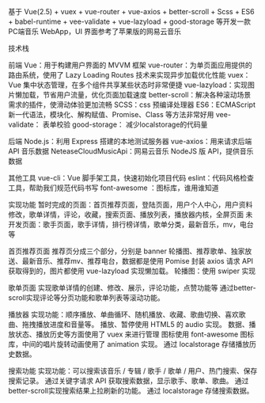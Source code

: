 基于 Vue(2.5) + vuex + vue-router + vue-axios + better-scroll + Scss + ES6 + babel-runtime + vee-validate + vue-lazyload + good-storage 等开发一款PC端音乐 WebApp，UI 界面参考了苹果版的网易云音乐

技术栈

前端
Vue：用于构建用户界面的 MVVM 框架
vue-router：为单页面应用提供的路由系统，使用了 Lazy Loading Routes 技术来实现异步加载优化性能
vuex：Vue 集中状态管理，在多个组件共享某些状态时非常便捷
vue-lazyload：实现图片懒加载，节省用户流量，优化页面加载速度
better-scroll：解决各种滚动场景需求的插件，使滑动体验更加流畅
SCSS：css 预编译处理器
ES6：ECMAScript 新一代语法，模块化、解构赋值、Promise、Class 等方法非常好用
vee-validate： 表单校验
good-storage： 减少localstorage的代码量

后端
Node.js：利用 Express 搭建的本地测试服务器
vue-axios：用来请求后端 API 音乐数据
NeteaseCloudMusicApi：网易云音乐 NodeJS 版 API，提供音乐数据

其他工具
vue-cli：Vue 脚手架工具，快速初始化项目代码
eslint：代码风格检查工具，帮助我们规范代码书写
font-awesome ：图标库，谁用谁知道

实现功能
暂时完成的页面：首页推荐页面，登陆页面，用户个人中心，用户资料修改，歌单详情，评论，收藏，搜索页面、播放列表，播放器内核，全屏页面
未开发页面：歌手页面，歌手详情，排行榜详情，歌单分类，最新音乐，mv，电台等

首页推荐页面
推荐页分成三个部分，分别是 banner 轮播图、推荐歌单、独家放送、最新音乐、推荐mv、推荐电台，数据都是使用 Pomise 封装 axios 请求 API 获取得到的，图片都使用 vue-lazyload 实现懒加载。
轮播图：使用 swiper 实现

歌单页面
实现歌单详情的创建、修改、展示，评论功能，点赞功能等
通过better-scroll实现评论等分页功能和歌单列表等滚动功能。

播放器
实现功能：顺序播放、单曲循环、随机播放、收藏、歌曲切换、喜欢歌曲、拖拽播放进度和音量等。
播放、暂停使用 HTML5 的 audio 实现。
数据、播放状态、播放历史等方面使用了 vuex 来进行管理
图标使用 font-awesome 图标库，中间的唱片旋转动画使用了 animation 实现。
通过 localstorage 存储播放历史数据。

搜索功能
实现功能：可以搜索该音乐 / 专辑 / 歌手 / 歌单 / 用户、热门搜索、保存搜索记录。
通过关键字请求 API 获取搜索数据，显示歌手、歌单、歌曲。
通过better-scroll实现搜索结果上拉刷新的功能。
通过 localstorage 存储搜索数据。
